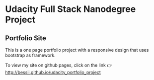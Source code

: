 # Udacity Full Stack Nanodegree Project
## Portfolio Site

 This is a one page portfolio project with a responsive design that uses bootstrap as framework. 

To view my site on github pages, click on the link 👉 http://bessii.github.io/udacity_portfolio_project

